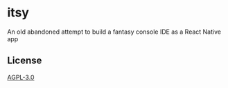 # itsy

An old abandoned attempt to build a fantasy console IDE as a React Native app

## License

[AGPL-3.0](https://codeberg.org/henrycatalinismith/itsy/src/branch/main/license)

